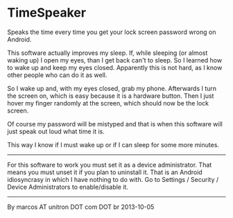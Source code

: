 TimeSpeaker
===========

Speaks the time every time you get your lock screen password wrong on Android.

This software actually improves my sleep. If, while sleeping (or almost waking up)
I open my eyes, than I get back can't to sleep. So I learned how to wake up and
keep my eyes closed. Apparently this is not hard, as I know other people who can do
it as well.

So I wake up and, with my eyes closed, grab my phone. Afterwards I turn the screen on,
which is easy because it is a hardware button. Then I just hover my finger randomly
at the screen, which should now be the lock screen.

Of course my password will be mistyped and that is when this software will just speak
out loud what time it is.

This way I know if I must wake up or if I can sleep for some more minutes.

----------

For this software to work you must set it as a device administrator.
That means you must unset it if you plan to uninstall it.
That is an Android idiosyncrasy in which I have nothing to do with.
Go to Settings / Security / Device Administrators to enable/disable it.

----------

By marcos AT unitron DOT com DOT br
2013-10-05
